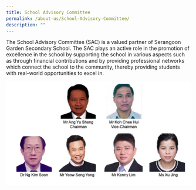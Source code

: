 ```yaml
---
title: School Advisory Committee
permalink: /about-us/School-Advisory-Committee/
description: ""
---
```

The School Advisory Committee (SAC) is a valued partner of Serangoon Garden Secondary School. The SAC plays an active role in the promotion of excellence in the school by supporting the school in various aspects such as through financial contributions and by providing professional networks which connect the school to the community, thereby providing students with real-world opportunities to excel in.

![](/images/sac.jpg)